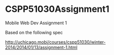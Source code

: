 CSPP51030Assignment1
====================

Mobile Web Dev Assignment 1

Based on the following spec

http://uchicago.mobi/courses/cspp51030/winter-2014/2014/01/13/assignment-1.html
